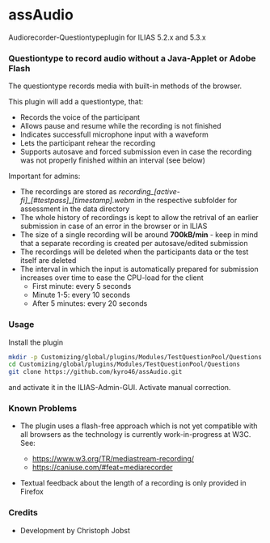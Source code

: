 # assAudio
Audiorecorder-Questiontypeplugin for ILIAS 5.2.x and 5.3.x

### Questiontype to record audio without a Java-Applet or Adobe Flash ###

The questiontype records media with built-in methods of the browser.

This plugin will add a questiontype, that:
* Records the voice of the participant
* Allows pause and resume while the recording is not finished
* Indicates successfull microphone input with a waveform
* Lets the participant rehear the recording
* Supports autosave and forced submission even in case the recording was not properly finished within an interval (see below)

Important for admins:
* The recordings are stored as *recording\_[active-fi]\_[#testpass]\_[timestamp].webm* in the respective subfolder for assessment in the data directory
* The whole history of recordings is kept to allow the retrival of an earlier submission in case of an error in the browser or in ILIAS 
* The size of a single recording will be around **700kB/min** - keep in mind that a separate recording is created per autosave/edited submission
* The recordings will be deleted when the participants data or the test itself are deleted
* The interval in which the input is automatically prepared for submission increases over time to ease the CPU-load for the client
  * First minute: every 5 seconds
  * Minute 1-5: every 10 seconds
  * After 5 minutes: every 20 seconds

### Usage ###

Install the plugin

```bash
mkdir -p Customizing/global/plugins/Modules/TestQuestionPool/Questions  
cd Customizing/global/plugins/Modules/TestQuestionPool/Questions
git clone https://github.com/kyro46/assAudio.git
```
and activate it in the ILIAS-Admin-GUI. Activate manual correction.

### Known Problems ###

* The plugin uses a flash-free approach which is not yet compatible with all browsers as the technology is currently work-in-progress at W3C. See:
  * https://www.w3.org/TR/mediastream-recording/
  * https://caniuse.com/#feat=mediarecorder
  
* Textual feedback about the length of a recording is only provided in Firefox

### Credits ###
* Development by Christoph Jobst
